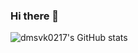 ### Hi there 👋

<!--
**dmsvk0217/dmsvk0217** is a ✨ _special_ ✨ repository because its `README.md` (this file) appears on your GitHub profile.

Here are some ideas to get you started:

- 🔭 I’m currently working on ...
- 🌱 I’m currently learning ...
- 👯 I’m looking to collaborate on ...
- 🤔 I’m looking for help with ...
- 💬 Ask me about ...
- 📫 How to reach me: ...
- 😄 Pronouns: ...
- ⚡ Fun fact: ...
-->

![dmsvk0217's GitHub stats](https://github-readme-stats.vercel.app/api?username=dmsvk0217&show_icons=true&theme=radical)
